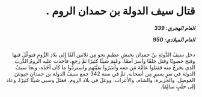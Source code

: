 <h1 dir="rtl">قتال سيف الدولة بن حمدان الروم .</h1>

<h5 dir="rtl">العام الهجري:  339

العام الميلادي: 950

</h5>

<p dir="rtl">دخل سيفُ الدَّولةِ بنُ حمدان بجيشٍ عظيمٍ نحو مِن ثلاثين ألفًا إلى بلادِ الرُّومِ فتوغَّلَ فيها وفتح حصونًا وقتل خلقًا وأسرَ أممًا، وغَنِمَ شيئًا كثيرًا ثمَّ رجع، فأخذت عليه الرومُ الدَّربَ الذي يخرجُ منه فقتلوا عامَّةَ مَن معه وأسَرُوا بقيَّتَهم واستردُّوا ما كان أخَذَه، ونجا سيفُ الدولة في نفرٍ يسيرٍ مِن أصحابه. ثمَّ في سنة 342 جمع سيفُ الدولة بن حمدان جيوشَ المَوصِل، والجزيرة، والشام، والأعراب، ووغلَ في بلاد الروم، فقتَلَ وسبى شيئًا كثيرًا، وعاد إلى حلَبٍ سالِمًا.</p></br>
